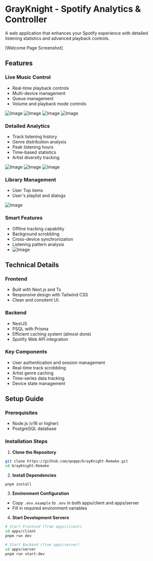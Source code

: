 # GrayKnight - Spotify Analytics & Controller

A web application that enhances your Spotify experience with detailed listening statistics and advanced playback controls.

[Welcome Page Screenshot]

## Features

### Live Music Control

- Real-time playback controls
- Multi-device management
- Queue management
- Volume and playback mode controls

![Image](https://github.com/user-attachments/assets/a3501e48-74db-454d-afa8-aefab7d88f5f)
![Image](https://github.com/user-attachments/assets/3092ac9c-f17f-4f10-9dc5-f7206a081785)
![Image](https://github.com/user-attachments/assets/87f0e21e-ef0b-4355-b46b-4779f99df96d)
![Image](https://github.com/user-attachments/assets/2d3136f8-5b69-490c-8e6a-a0a246994043)

### Detailed Analytics

- Track listening history
- Genre distribution analysis
- Peak listening hours
- Time-based statistics
- Artist diversity tracking

![Image](https://github.com/user-attachments/assets/587fb86c-0962-4010-b40b-237885d84ccb)
![Image](https://github.com/user-attachments/assets/de58f1a8-8bc1-4a1e-a345-6ffac9a5877c)
![Image](https://github.com/user-attachments/assets/5b3a7ae0-0e38-455d-bf33-6bea02db36da)

### Library Management

- User Top items
- User's playlist and dialogs

![Image](https://github.com/user-attachments/assets/975fc34e-3977-4baf-84c3-c1dcd5e1ec0a)

### Smart Features

- Offline tracking capability
- Background scrobbling
- Cross-device synchronization
- Listening pattern analysis
- ![Image](https://github.com/user-attachments/assets/3829d9bd-b172-48bf-937a-66237d39ede8)

## Technical Details

### Frontend

- Built with Next.js and Ts
- Responsive design with Tailwind CSS
- Clean and consitent UI.

### Backend

- NestJS
- PSQL with Prisma
- Efficient caching system (almost done)
- Spotify Web API integration

### Key Components

- User authentication and session management
- Real-time track scrobbling
- Artist genre caching
- Time-series data tracking
- Device state management

## Setup Guide

### Prerequisites

- Node.js (v16 or higher)
- PostgreSQL database

### Installation Steps

1. **Clone the Repository**

```bash
git clone https://github.com/qeqqe/GrayKnight-Remake.git
cd GrayKnight-Remake
```

2. **Install Dependencies**

```bash
pnpm install
```

3. **Environment Configuration**

- Copy `.env.example` to `.env` in both apps/client and apps/server
- Fill in required environment variables

4. **Start Development Servers**

```bash
# Start Frontend (from apps/client)
cd apps/client
pnpm run dev

# Start Backend (from apps/server)
cd apps/server
pnpm run start:dev
```

